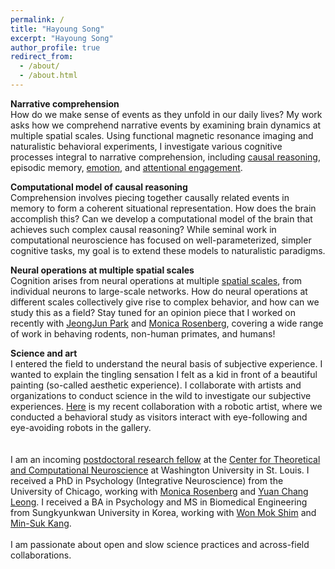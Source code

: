 ```yaml
---
permalink: /
title: "Hayoung Song"
excerpt: "Hayoung Song"
author_profile: true
redirect_from: 
  - /about/
  - /about.html
---
```


**Narrative comprehension**<br/>
How do we make sense of events as they unfold in our daily lives? My work asks how we comprehend narrative events by examining brain dynamics at multiple spatial scales. Using functional magnetic resonance imaging and naturalistic behavioral experiments, I investigate various cognitive processes integral to narrative comprehension, including [causal reasoning](https://doi.org/10.1523/JNEUROSCI.0037-21.2021), episodic memory, [emotion](https://www.biorxiv.org/content/10.1101/2023.11.14.566767v2), and [attentional engagement](https://doi.org/10.1073/pnas.2021905118).

**Computational model of causal reasoning**<br/>
Comprehension involves piecing together causally related events in memory to form a coherent situational representation. How does the brain accomplish this? Can we develop a computational model of the brain that achieves such complex causal reasoning? While seminal work in computational neuroscience has focused on well-parameterized, simpler cognitive tasks, my goal is to extend these models to naturalistic paradigms.

**Neural operations at multiple spatial scales**<br/>
Cognition arises from neural operations at multiple [spatial scales](https://doi.org/10.7554/eLife.85487), from individual neurons to large-scale networks. How do neural operations at different scales collectively give rise to complex behavior, and how can we study this as a field? Stay tuned for an opinion piece that I worked on recently with [JeongJun Park](https://scholar.google.com/citations?user=-ATBHAIAAAAJ&hl=en&oi=ao) and [Monica Rosenberg](https://cablab.uchicago.edu/), covering a wide range of work in behaving rodents, non-human primates, and humans!

**Science and art**<br/>
I entered the field to understand the neural basis of subjective experience. I wanted to explain the tingling sensation I felt as a kid in front of a beautiful painting (so-called aesthetic experience). I collaborate with artists and organizations to conduct science in the wild to investigate our subjective experiences. [Here](https://yukyeomkim.com/Eye-Contact) is my recent collaboration with a robotic artist, where we conducted a behavioral study as visitors interact with eye-following and eye-avoiding robots in the gallery.<br/>
<br/>
<br/>
I am an incoming [postdoctoral research fellow](https://neuroscience.wustl.edu/hayoung-song-to-join-washu-as-ctcn-fellow/) at the [Center for Theoretical and Computational Neuroscience](https://ctcn.wustl.edu/) at Washington University in St. Louis. I received a PhD in Psychology (Integrative Neuroscience) from the University of Chicago, working with [Monica Rosenberg](https://cablab.uchicago.edu/) and [Yuan Chang Leong](https://mcnlab.uchicago.edu/). I received a BA in Psychology and MS in Biomedical Engineering from Sungkyunkwan University in Korea, working with [Won Mok Shim](http://wshimlab.com/) and [Min-Suk Kang](https://sites.google.com/view/vcnlskku/vcnl-lab).
<br/>
<br/>
I am passionate about open and slow science practices and across-field collaborations.

